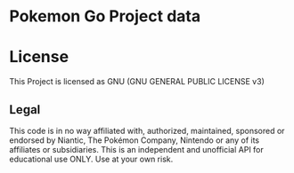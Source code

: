 # Pokemon Go Project data
# License

This Project is licensed as GNU (GNU GENERAL PUBLIC LICENSE v3) 

## Legal

This code is in no way affiliated with, authorized, maintained, sponsored or endorsed by Niantic, The Pokémon Company, Nintendo or any of its affiliates or subsidiaries. This is an independent and unofficial API for educational use ONLY. Use at your own risk.
